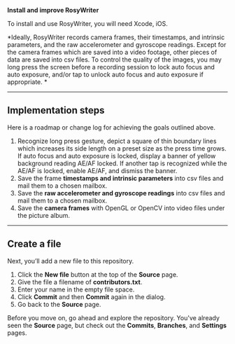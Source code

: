 **Install and improve RosyWriter**

To install and use RosyWriter, you will need Xcode, iOS.


*Ideally, RosyWriter records camera frames, their timestamps, and intrinsic parameters, and the raw accelerometer and gyroscope readings. Except for the camera frames which are saved into a video footage, other pieces of data are saved into csv files. To control the quality of the images, you may long press the screen before a recording session to lock auto focus and auto exposure, and/or tap to unlock auto focus and auto exposure if appropriate. *

---

## Implementation steps

Here is a roadmap or change log for achieving the goals outlined above.

1. Recognize long press gesture, depict a square of thin boundary lines which increases its side length on a preset size as the press time grows. If auto focus and auto exposure is locked, display a banner of yellow background reading AE/AF locked. If another tap is recognized while the AE/AF is locked, enable AE/AF, and dismiss the banner.
2. Save the frame **timestamps and intrinsic parameters** into csv files and mail them to a chosen mailbox.
3. Save the **raw accelerometer and gyroscope readings** into csv files and mail them to a chosen mailbox.
4. Save the **camera frames** with OpenGL or OpenCV into video files under the picture album.

---

## Create a file

Next, you’ll add a new file to this repository.

1. Click the **New file** button at the top of the **Source** page.
2. Give the file a filename of **contributors.txt**.
3. Enter your name in the empty file space.
4. Click **Commit** and then **Commit** again in the dialog.
5. Go back to the **Source** page.

Before you move on, go ahead and explore the repository. You've already seen the **Source** page, but check out the **Commits**, **Branches**, and **Settings** pages.

